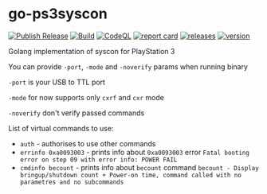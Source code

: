 # go-ps3syscon

[![Publish Release](https://github.com/MrYadro/go-ps3syscon/actions/workflows/release.yaml/badge.svg)](https://github.com/MrYadro/go-ps3syscon/actions/workflows/release.yaml) [![Build](https://github.com/MrYadro/go-ps3syscon/actions/workflows/build.yaml/badge.svg)](https://github.com/MrYadro/go-ps3syscon/actions/workflows/build.yaml) [![CodeQL](https://github.com/MrYadro/go-ps3syscon/actions/workflows/codeql-analysis.yaml/badge.svg)](https://github.com/MrYadro/go-ps3syscon/actions/workflows/codeql-analysis.yaml) [![report card](https://goreportcard.com/badge/github.com/MrYadro/go-ps3syscon)](https://goreportcard.com/report/github.com/MrYadro/go-ps3syscon) [![releases](https://img.shields.io/github/downloads-pre/MrYadro/go-ps3syscon/latest/total)](https://github.com/MrYadro/go-ps3syscon/releases) [![version](https://img.shields.io/github/v/release/MrYadro/go-ps3syscon?include_prereleases)](https://github.com/MrYadro/go-ps3syscon/releases)

Golang implementation of syscon for PlayStation 3

You can provide `-port`, `-mode` and `-noverify`  params when running binary

`-port` is your USB to TTL port

`-mode` for now supports only `cxrf` and `cxr` mode

`-noverify` don't verify passed commands

List of virtual commands to use:
* `auth` - authorises to use other commands
* `errinfo 0xa0093003` - prints info about `0xa0093003` error `Fatal booting error on step 09 with error info: POWER FAIL`
* `cmdinfo becount` - prints info about `becount` command `becount - Display bringup/shutdown count + Power-on time, command called with no parametres and no subcommands`